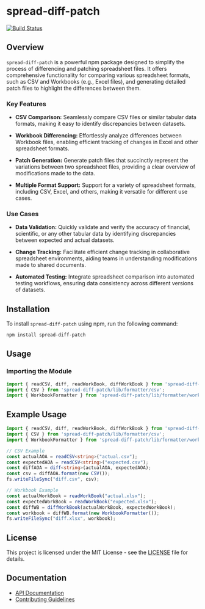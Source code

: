 # spread-diff-patch

<!--- badges -->

<!-- [![Build Status](https://secure.travis-ci.org/benjamine/jsondiffpatch.svg)](http://travis-ci.org/benjamine/jsondiffpatch) -->
[![Build Status](https://github.com/dev-DTECH/spread-diff-patch/actions/workflows/node.js.yml/badge.svg)](https://github.com/dev-DTECH/spread-diff-patch/actions/workflows/node.js.yml)

## Overview

`spread-diff-patch` is a powerful npm package designed to simplify the process of differencing and patching spreadsheet files. It offers comprehensive functionality for comparing various spreadsheet formats, such as CSV and Workbooks (e.g., Excel files), and generating detailed patch files to highlight the differences between them.

### Key Features

- **CSV Comparison:** Seamlessly compare CSV files or similar tabular data formats, making it easy to identify discrepancies between datasets.

- **Workbook Differencing:** Effortlessly analyze differences between Workbook files, enabling efficient tracking of changes in Excel and other spreadsheet formats.

- **Patch Generation:** Generate patch files that succinctly represent the variations between two spreadsheet files, providing a clear overview of modifications made to the data.

- **Multiple Format Support:** Support for a variety of spreadsheet formats, including CSV, Excel, and others, making it versatile for different use cases.

### Use Cases

- **Data Validation:** Quickly validate and verify the accuracy of financial, scientific, or any other tabular data by identifying discrepancies between expected and actual datasets.

- **Change Tracking:** Facilitate efficient change tracking in collaborative spreadsheet environments, aiding teams in understanding modifications made to shared documents.

- **Automated Testing:** Integrate spreadsheet comparison into automated testing workflows, ensuring data consistency across different versions of datasets.

## Installation

To install `spread-diff-patch` using npm, run the following command:

```bash
npm install spread-diff-patch
```

## Usage

### Importing the Module

```typescript
import { readCSV, diff, readWorkBook, diffWorkBook } from 'spread-diff-patch';
import { CSV } from 'spread-diff-patch/lib/formatter/csv';
import { WorkbookFormatter } from 'spread-diff-patch/lib/formatter/workbook';
```

## Example Usage

```typescript
import { readCSV, diff, readWorkBook, diffWorkBook } from 'spread-diff-patch';
import { CSV } from 'spread-diff-patch/lib/formatter/csv';
import { WorkbookFormatter } from 'spread-diff-patch/lib/formatter/workbook';

// CSV Example
const actualAOA = readCSV<string>("actual.csv");
const expectedAOA = readCSV<string>("expected.csv");
const diffAOA = diff<string>(actualAOA, expectedAOA);
const csv = diffAOA.format(new CSV());
fs.writeFileSync("diff.csv", csv);

// Workbook Example
const actualWorkBook = readWorkBook("actual.xlsx");
const expectedWorkBook = readWorkBook("expected.xlsx");
const diffWB = diffWorkBook(actualWorkBook, expectedWorkBook);
const workbook = diffWB.format(new WorkbookFormatter());
fs.writeFileSync("diff.xlsx", workbook);
```

## License

This project is licensed under the MIT License - see the [LICENSE](LICENSE) file for details.

## Documentation

- [API Documentation](API.md)
- [Contributing Guidelines](CONTRIBUTING.md)